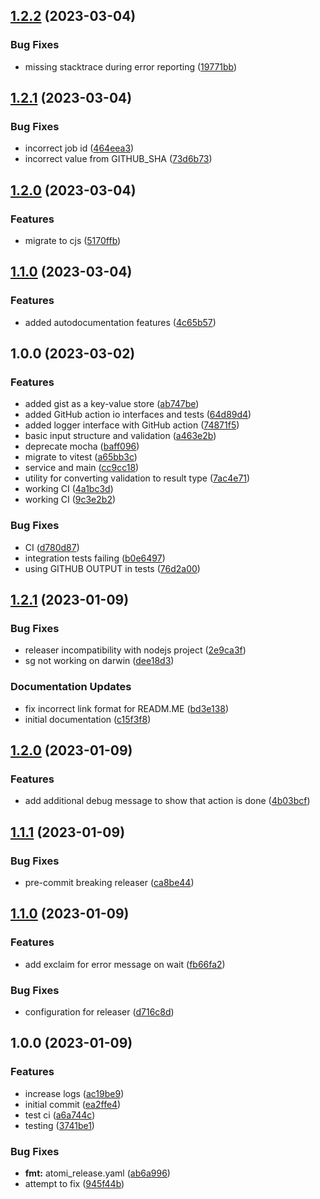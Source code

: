 ## [1.2.2](https://github.com/tr8team/test-tracker/compare/v1.2.1...v1.2.2) (2023-03-04)


### Bug Fixes

* missing stacktrace during error reporting ([19771bb](https://github.com/tr8team/test-tracker/commit/19771bb188263be1975aed37d32dd5a37957d924))

## [1.2.1](https://github.com/tr8team/test-tracker/compare/v1.2.0...v1.2.1) (2023-03-04)


### Bug Fixes

* incorrect job id ([464eea3](https://github.com/tr8team/test-tracker/commit/464eea3c86022627031ac4ad17aa9865c1fbece5))
* incorrect value from GITHUB_SHA ([73d6b73](https://github.com/tr8team/test-tracker/commit/73d6b732b2a2c5dddad631bb5c86dc543976b085))

## [1.2.0](https://github.com/tr8team/test-tracker/compare/v1.1.0...v1.2.0) (2023-03-04)


### Features

* migrate to cjs ([5170ffb](https://github.com/tr8team/test-tracker/commit/5170ffb284197bda492826ad061e48c04046b43b))

## [1.1.0](https://github.com/tr8team/test-tracker/compare/v1.0.0...v1.1.0) (2023-03-04)


### Features

* added autodocumentation features ([4c65b57](https://github.com/tr8team/test-tracker/commit/4c65b57305beb0f6bdf24ec8ccc30e05246ba87e))

## 1.0.0 (2023-03-02)

### Features

- added gist as a key-value store ([ab747be](https://github.com/tr8team/test-tracker/commit/ab747bea3659b32e743627e86092189bc077261c))
- added GitHub action io interfaces and tests ([64d89d4](https://github.com/tr8team/test-tracker/commit/64d89d4739b3a239975eee6a5c81611170685dea))
- added logger interface with GitHub action ([74871f5](https://github.com/tr8team/test-tracker/commit/74871f506e3b3c40533da08d719a2085c6495aef))
- basic input structure and validation ([a463e2b](https://github.com/tr8team/test-tracker/commit/a463e2b1a649cb55bd6881e0f71c19af3edb724d))
- deprecate mocha ([baff096](https://github.com/tr8team/test-tracker/commit/baff0962f28dec56a7767dc8436a6c68a517ecd0))
- migrate to vitest ([a65bb3c](https://github.com/tr8team/test-tracker/commit/a65bb3c15481cf255a5d7c9b85d243e7cfb4694e))
- service and main ([cc9cc18](https://github.com/tr8team/test-tracker/commit/cc9cc182170af307d66402208dd432d32b18ceb0))
- utility for converting validation to result type ([7ac4e71](https://github.com/tr8team/test-tracker/commit/7ac4e7171ba41ec63e14ac231f668870ec19698f))
- working CI ([4a1bc3d](https://github.com/tr8team/test-tracker/commit/4a1bc3dd196cce4ddc8ca3adf5ace08191091737))
- working CI ([9c3e2b2](https://github.com/tr8team/test-tracker/commit/9c3e2b2d49d91cf5546f6f786f18139aa1eb4fe3))

### Bug Fixes

- CI ([d780d87](https://github.com/tr8team/test-tracker/commit/d780d8791d07754936872b604a5049b225a4176c))
- integration tests failing ([b0e6497](https://github.com/tr8team/test-tracker/commit/b0e64979980eda231f81c967e96aff078c9c80dc))
- using GITHUB OUTPUT in tests ([76d2a00](https://github.com/tr8team/test-tracker/commit/76d2a006ff36b55d7ffe5ed0e681b2eaf0a1f697))

## [1.2.1](https://github.com/tr8team/typescript-github-action-template/compare/v1.2.0...v1.2.1) (2023-01-09)

### Bug Fixes

- releaser incompatibility with nodejs project ([2e9ca3f](https://github.com/tr8team/typescript-github-action-template/commit/2e9ca3f0f310c6a47743b4c88b05bc8bf6dcd130))
- sg not working on darwin ([dee18d3](https://github.com/tr8team/typescript-github-action-template/commit/dee18d34ead2c6a4e80e6376a3bdc059e581f0c6))

### Documentation Updates

- fix incorrect link format for READM.ME ([bd3e138](https://github.com/tr8team/typescript-github-action-template/commit/bd3e138f6faec4b8ddd0c9d4c78e307c73f3f760))
- initial documentation ([c15f3f8](https://github.com/tr8team/typescript-github-action-template/commit/c15f3f850876ae54f9fdca7b21bcfb7cc9fdeeff))

## [1.2.0](https://github.com/tr8team/typescript-github-action-template/compare/v1.1.1...v1.2.0) (2023-01-09)

### Features

- add additional debug message to show that action is done ([4b03bcf](https://github.com/tr8team/typescript-github-action-template/commit/4b03bcf8bb3f034e701be7a42db5ec167d3491b3))

## [1.1.1](https://github.com/tr8team/typescript-github-action-template/compare/v1.1.0...v1.1.1) (2023-01-09)

### Bug Fixes

- pre-commit breaking releaser ([ca8be44](https://github.com/tr8team/typescript-github-action-template/commit/ca8be441ab82f89809dc7d3badba81a126c24fdd))

## [1.1.0](https://github.com/tr8team/typescript-github-action-template/compare/v1.0.0...v1.1.0) (2023-01-09)

### Features

- add exclaim for error message on wait ([fb66fa2](https://github.com/tr8team/typescript-github-action-template/commit/fb66fa2a95e502acb6908d261b803318363e0a38))

### Bug Fixes

- configuration for releaser ([d716c8d](https://github.com/tr8team/typescript-github-action-template/commit/d716c8d6e67169fa9b9e65b857479d0326df4eb8))

## 1.0.0 (2023-01-09)

### Features

- increase logs ([ac19be9](https://github.com/tr8team/typescript-github-action-template/commit/ac19be9879da236990b329d695fda1d0b4885e82))
- initial commit ([ea2ffe4](https://github.com/tr8team/typescript-github-action-template/commit/ea2ffe455d8d1270c80fdced90c235c048a28835))
- test ci ([a6a744c](https://github.com/tr8team/typescript-github-action-template/commit/a6a744c3fc11869287844fae5d7a5e3a88e475fb))
- testing ([3741be1](https://github.com/tr8team/typescript-github-action-template/commit/3741be1dd639f9c881e12baa5a5369f13a30ae86))

### Bug Fixes

- **fmt:** atomi_release.yaml ([ab6a996](https://github.com/tr8team/typescript-github-action-template/commit/ab6a9962dbf1d138a542a8baae3e36ce1bb53a36))
- attempt to fix ([945f44b](https://github.com/tr8team/typescript-github-action-template/commit/945f44b9a57cc57b8a0d08e3a38ac2c0baf6150f))
